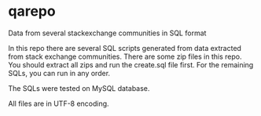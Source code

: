 qarepo
======

Data from several stackexchange communities in SQL format 

In this repo there are several SQL scripts generated from data extracted from stack exchange communities.
There are some zip files in this repo.
You should extract all zips and run the create.sql file first.
For the remaining SQLs, you can run in any order.

The SQLs were tested on MySQL database.

All files are in UTF-8 encoding.


